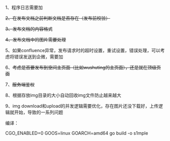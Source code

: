 1、程序日志需要加

~~2、在发布文档之前判断文档是否存在（发布前校验）~~

~~3、发布文档的内容格式~~

~~4、发布文档中的图片需要处理~~

5、如果confluence异常，发布请求时的超时设置，重试设置，错误处理，可以考虑将错误发送到企微，需要加

6、~~考虑是否要发布到空间主页面（比如wushuting的主页面），还是就在顶级页面~~

7、~~服务端鉴权~~

8、根据存放img目录的大小自动回收img文件防止越来越大

9、img download和upload的并发逻辑需要优化，存在图片还没下载好，上传逻辑就开始，导致的一系列问题

编译：

CGO_ENABLED=0 GOOS=linux GOARCH=amd64 go build -o s1mple